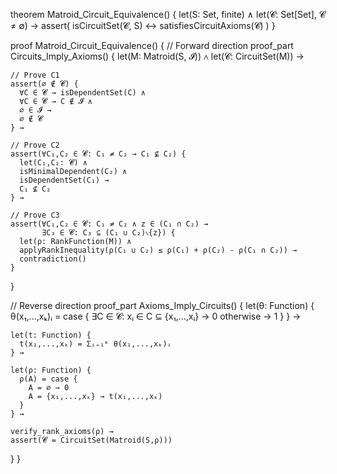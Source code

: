 theorem Matroid_Circuit_Equivalence() {
  let(S: Set, finite) ∧
  let(𝓒: Set[Set], 𝓒 ≠ ∅) →
  assert(
    isCircuitSet(𝓒, S) ↔ satisfiesCircuitAxioms(𝓒)
  )
}

proof Matroid_Circuit_Equivalence() {
  // Forward direction
  proof_part Circuits_Imply_Axioms() {
    let(M: Matroid(S, 𝓘)) ∧
    let(𝓒: CircuitSet(M)) →
    
    // Prove C1
    assert(∅ ∉ 𝓒) {
      ∀C ∈ 𝓒 → isDependentSet(C) ∧
      ∀C ∈ 𝓒 → C ∉ 𝓘 ∧
      ∅ ∈ 𝓘 →
      ∅ ∉ 𝓒
    } →

    // Prove C2 
    assert(∀C₁,C₂ ∈ 𝓒: C₁ ≠ C₂ → C₁ ⊈ C₂) {
      let(C₁,C₂: 𝓒) ∧
      isMinimalDependent(C₂) ∧
      isDependentSet(C₁) →
      C₁ ⊈ C₂
    } →

    // Prove C3
    assert(∀C₁,C₂ ∈ 𝓒: C₁ ≠ C₂ ∧ z ∈ (C₁ ∩ C₂) → 
           ∃C₃ ∈ 𝓒: C₃ ⊆ (C₁ ∪ C₂)∖{z}) {
      let(ρ: RankFunction(M)) ∧
      applyRankInequality(ρ(C₁ ∪ C₂) ≤ ρ(C₁) + ρ(C₂) - ρ(C₁ ∩ C₂)) →
      contradiction()
    }
  }

  // Reverse direction
  proof_part Axioms_Imply_Circuits() {
    let(θ: Function) {
      θ(x₁,...,xₖ)ᵢ = case {
        ∃C ∈ 𝓒: xᵢ ∈ C ⊆ {x₁,...,xᵢ} → 0
        otherwise → 1
      }
    } →
    
    let(t: Function) {
      t(x₁,...,xₖ) = Σᵢ₌₁ᵏ θ(x₁,...,xₖ)ᵢ
    } →

    let(ρ: Function) {
      ρ(A) = case {
        A = ∅ → 0
        A = {x₁,...,xₖ} → t(x₁,...,xₖ)
      }
    } →

    verify_rank_axioms(ρ) →
    assert(𝓒 = CircuitSet(Matroid(S,ρ)))
  }
}